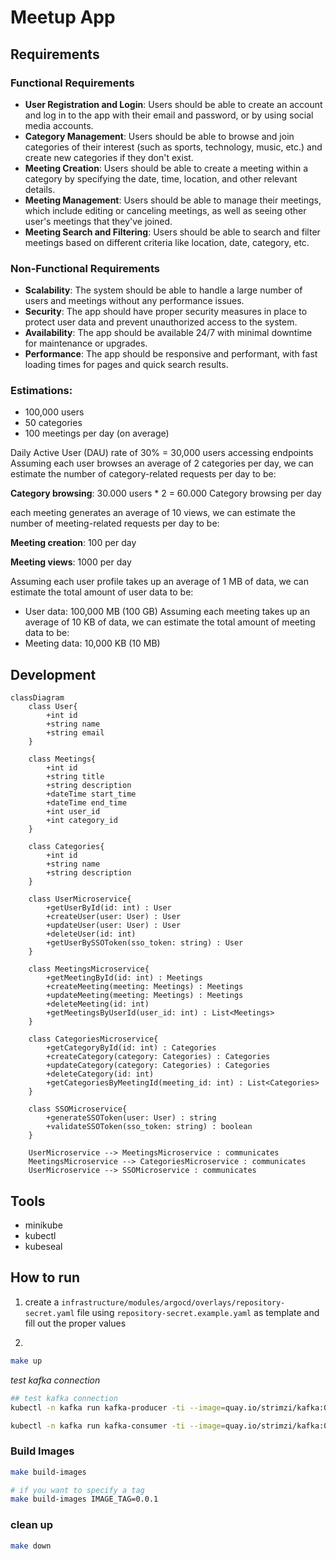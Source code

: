 # Meetup App

## Requirements
### Functional Requirements
- **User Registration and Login**: Users should be able to create an account and log in to the app with their email and password, or by using social media accounts.
- **Category Management**: Users should be able to browse and join categories of their interest (such as sports, technology, music, etc.) and create new categories if they don't exist.
- **Meeting Creation**: Users should be able to create a meeting within a category by specifying the date, time, location, and other relevant details.
- **Meeting Management**: Users should be able to manage their meetings, which include editing or canceling meetings, as well as seeing other user's meetings that they've joined.
- **Meeting Search and Filtering**: Users should be able to search and filter meetings based on different criteria like location, date, category, etc.

### Non-Functional Requirements
- **Scalability**: The system should be able to handle a large number of users and meetings without any performance issues.
- **Security**: The app should have proper security measures in place to protect user data and prevent unauthorized access to the system.
- **Availability**: The app should be available 24/7 with minimal downtime for maintenance or upgrades.
- **Performance**: The app should be responsive and performant, with fast loading times for pages and quick search results.

### Estimations:
- 100,000 users
- 50 categories
- 100 meetings per day (on average)

Daily Active User (DAU) rate of 30% = 30,000 users accessing endpoints
Assuming each user browses an average of 2 categories per day, we can estimate the number of category-related requests per day to be:

**Category browsing**: 30.000 users * 2 = 60.000 Category browsing per day

each meeting generates an average of 10 views, we can estimate the number of meeting-related requests per day to be:

**Meeting creation**: 100 per day

**Meeting views**: 1000 per day

Assuming each user profile takes up an average of 1 MB of data, we can estimate the total amount of user data to be:
- User data: 100,000 MB (100 GB)
Assuming each meeting takes up an average of 10 KB of data, we can estimate the total amount of meeting data to be:
- Meeting data: 10,000 KB (10 MB)


## Development
```mermaid
classDiagram
    class User{
        +int id
        +string name
        +string email
    }

    class Meetings{
        +int id
        +string title
        +string description
        +dateTime start_time
        +dateTime end_time
        +int user_id
        +int category_id
    }

    class Categories{
        +int id
        +string name
        +string description
    }

    class UserMicroservice{
        +getUserById(id: int) : User
        +createUser(user: User) : User
        +updateUser(user: User) : User
        +deleteUser(id: int)
        +getUserBySSOToken(sso_token: string) : User
    }

    class MeetingsMicroservice{
        +getMeetingById(id: int) : Meetings
        +createMeeting(meeting: Meetings) : Meetings
        +updateMeeting(meeting: Meetings) : Meetings
        +deleteMeeting(id: int)
        +getMeetingsByUserId(user_id: int) : List<Meetings>
    }

    class CategoriesMicroservice{
        +getCategoryById(id: int) : Categories
        +createCategory(category: Categories) : Categories
        +updateCategory(category: Categories) : Categories
        +deleteCategory(id: int)
        +getCategoriesByMeetingId(meeting_id: int) : List<Categories>
    }

    class SSOMicroservice{
        +generateSSOToken(user: User) : string
        +validateSSOToken(sso_token: string) : boolean
    }

    UserMicroservice --> MeetingsMicroservice : communicates
    MeetingsMicroservice --> CategoriesMicroservice : communicates
    UserMicroservice --> SSOMicroservice : communicates
```


## Tools
- minikube
- kubectl
- kubeseal

## How to run
1. create a `infrastructure/modules/argocd/overlays/repository-secret.yaml` file using `repository-secret.example.yaml` as template and fill out the proper values

2.
```sh
make up
```

*test kafka connection*
```sh
## test kafka connection
kubectl -n kafka run kafka-producer -ti --image=quay.io/strimzi/kafka:0.32.0-kafka-3.3.1 --rm=true --restart=Never -- bin/kafka-console-producer.sh --bootstrap-server kafka.kafka.svc.cluster.local:9092 --topic my-topic # producer

kubectl -n kafka run kafka-consumer -ti --image=quay.io/strimzi/kafka:0.32.0-kafka-3.3.1 --rm=true --restart=Never -- bin/kafka-console-consumer.sh --bootstrap-server kafka.kafka.svc.cluster.local:9092 --topic my-topic --from-beginning # consumer
```

### Build Images
```sh
make build-images

# if you want to specify a tag
make build-images IMAGE_TAG=0.0.1
```

### clean up
```sh
make down
```